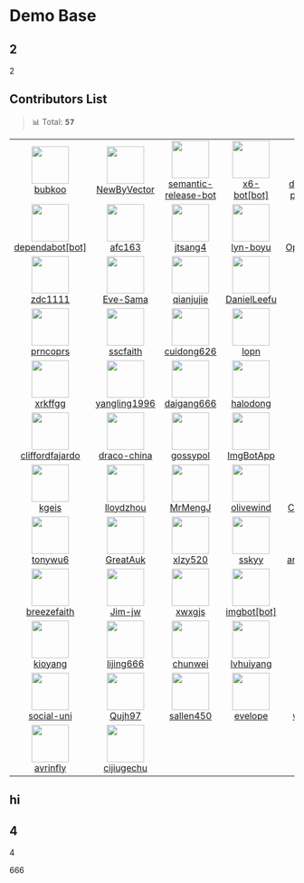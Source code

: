 # Demo Base

## 2
2

## Contributors List

> 📊 Total: <kbd>**57**</kbd>

<table>
  <tr>
    <td width="150" align="center">
      <a href="https://github.com/bubkoo" title="bubkoo">
        <img src="https://avatars.githubusercontent.com/u/6045824?v=4" width="66" />
        <br />
        bubkoo
      </a>
    </td>
    <td width="150" align="center">
      <a href="https://github.com/NewByVector" title="NewByVector">
        <img src="https://avatars.githubusercontent.com/u/20186737?v=4" width="66" />
        <br />
        NewByVector
      </a>
    </td>
    <td width="150" align="center">
      <a href="https://github.com/semantic-release-bot" title="semantic-release-bot">
        <img src="https://avatars.githubusercontent.com/u/32174276?v=4" width="66" />
        <br />
        semantic-release-bot
      </a>
    </td>
    <td width="150" align="center">
      <a href="https://github.com/apps/x6-bot" title="x6-bot[bot]">
        <img src="https://avatars.githubusercontent.com/in/81133?v=4" width="66" />
        <br />
        x6-bot[bot]
      </a>
    </td>
    <td width="150" align="center">
      <a href="https://github.com/apps/dependabot-preview" title="dependabot-preview[bot]">
        <img src="https://avatars.githubusercontent.com/in/2141?v=4" width="66" />
        <br />
        dependabot-preview[bot]
      </a>
    </td>
  </tr><tr>
    <td width="150" align="center">
      <a href="https://github.com/apps/dependabot" title="dependabot[bot]">
        <img src="https://avatars.githubusercontent.com/in/29110?v=4" width="66" />
        <br />
        dependabot[bot]
      </a>
    </td>
    <td width="150" align="center">
      <a href="https://github.com/afc163" title="afc163">
        <img src="https://avatars.githubusercontent.com/u/507615?v=4" width="66" />
        <br />
        afc163
      </a>
    </td>
    <td width="150" align="center">
      <a href="https://github.com/jtsang4" title="jtsang4">
        <img src="https://avatars.githubusercontent.com/u/17686135?v=4" width="66" />
        <br />
        jtsang4
      </a>
    </td>
    <td width="150" align="center">
      <a href="https://github.com/lyn-boyu" title="lyn-boyu">
        <img src="https://avatars.githubusercontent.com/u/47809781?v=4" width="66" />
        <br />
        lyn-boyu
      </a>
    </td>
    <td width="150" align="center">
      <a href="https://github.com/OpportunityLiu" title="OpportunityLiu">
        <img src="https://avatars.githubusercontent.com/u/13471233?v=4" width="66" />
        <br />
        OpportunityLiu
      </a>
    </td>
  </tr><tr>
    <td width="150" align="center">
      <a href="https://github.com/zdc1111" title="zdc1111">
        <img src="https://avatars.githubusercontent.com/u/39116292?v=4" width="66" />
        <br />
        zdc1111
      </a>
    </td>
    <td width="150" align="center">
      <a href="https://github.com/Eve-Sama" title="Eve-Sama">
        <img src="https://avatars.githubusercontent.com/u/30228406?v=4" width="66" />
        <br />
        Eve-Sama
      </a>
    </td>
    <td width="150" align="center">
      <a href="https://github.com/qianjujie" title="qianjujie">
        <img src="https://avatars.githubusercontent.com/u/16394538?v=4" width="66" />
        <br />
        qianjujie
      </a>
    </td>
    <td width="150" align="center">
      <a href="https://github.com/DanielLeefu" title="DanielLeefu">
        <img src="https://avatars.githubusercontent.com/u/52592929?v=4" width="66" />
        <br />
        DanielLeefu
      </a>
    </td>
    <td width="150" align="center">
      <a href="https://github.com/niexq" title="niexq">
        <img src="https://avatars.githubusercontent.com/u/16329407?v=4" width="66" />
        <br />
        niexq
      </a>
    </td>
  </tr><tr>
    <td width="150" align="center">
      <a href="https://github.com/prncoprs" title="prncoprs">
        <img src="https://avatars.githubusercontent.com/u/10610742?v=4" width="66" />
        <br />
        prncoprs
      </a>
    </td>
    <td width="150" align="center">
      <a href="https://github.com/sscfaith" title="sscfaith">
        <img src="https://avatars.githubusercontent.com/u/23066241?v=4" width="66" />
        <br />
        sscfaith
      </a>
    </td>
    <td width="150" align="center">
      <a href="https://github.com/cuidong626" title="cuidong626">
        <img src="https://avatars.githubusercontent.com/u/22650893?v=4" width="66" />
        <br />
        cuidong626
      </a>
    </td>
    <td width="150" align="center">
      <a href="https://github.com/lopn" title="lopn">
        <img src="https://avatars.githubusercontent.com/u/9405275?v=4" width="66" />
        <br />
        lopn
      </a>
    </td>
    <td width="150" align="center">
      <a href="https://github.com/luzhuang" title="luzhuang">
        <img src="https://avatars.githubusercontent.com/u/10904030?v=4" width="66" />
        <br />
        luzhuang
      </a>
    </td>
  </tr><tr>
    <td width="150" align="center">
      <a href="https://github.com/xrkffgg" title="xrkffgg">
        <img src="https://avatars.githubusercontent.com/u/29775873?v=4" width="66" />
        <br />
        xrkffgg
      </a>
    </td>
    <td width="150" align="center">
      <a href="https://github.com/yangling1996" title="yangling1996">
        <img src="https://avatars.githubusercontent.com/u/27794304?v=4" width="66" />
        <br />
        yangling1996
      </a>
    </td>
    <td width="150" align="center">
      <a href="https://github.com/daigang666" title="daigang666">
        <img src="https://avatars.githubusercontent.com/u/42136433?v=4" width="66" />
        <br />
        daigang666
      </a>
    </td>
    <td width="150" align="center">
      <a href="https://github.com/halodong" title="halodong">
        <img src="https://avatars.githubusercontent.com/u/48054715?v=4" width="66" />
        <br />
        halodong
      </a>
    </td>
    <td width="150" align="center">
      <a href="https://github.com/BARMPlus" title="BARMPlus">
        <img src="https://avatars.githubusercontent.com/u/14230248?v=4" width="66" />
        <br />
        BARMPlus
      </a>
    </td>
  </tr><tr>
    <td width="150" align="center">
      <a href="https://github.com/cliffordfajardo" title="cliffordfajardo">
        <img src="https://avatars.githubusercontent.com/u/6743796?v=4" width="66" />
        <br />
        cliffordfajardo
      </a>
    </td>
    <td width="150" align="center">
      <a href="https://github.com/draco-china" title="draco-china">
        <img src="https://avatars.githubusercontent.com/u/22271474?v=4" width="66" />
        <br />
        draco-china
      </a>
    </td>
    <td width="150" align="center">
      <a href="https://github.com/gossypol" title="gossypol">
        <img src="https://avatars.githubusercontent.com/u/31892817?v=4" width="66" />
        <br />
        gossypol
      </a>
    </td>
    <td width="150" align="center">
      <a href="https://github.com/ImgBotApp" title="ImgBotApp">
        <img src="https://avatars.githubusercontent.com/u/31427850?v=4" width="66" />
        <br />
        ImgBotApp
      </a>
    </td>
    <td width="150" align="center">
      <a href="https://github.com/jeggy" title="jeggy">
        <img src="https://avatars.githubusercontent.com/u/51459?v=4" width="66" />
        <br />
        jeggy
      </a>
    </td>
  </tr><tr>
    <td width="150" align="center">
      <a href="https://github.com/kgeis" title="kgeis">
        <img src="https://avatars.githubusercontent.com/u/2237299?v=4" width="66" />
        <br />
        kgeis
      </a>
    </td>
    <td width="150" align="center">
      <a href="https://github.com/lloydzhou" title="lloydzhou">
        <img src="https://avatars.githubusercontent.com/u/1826685?v=4" width="66" />
        <br />
        lloydzhou
      </a>
    </td>
    <td width="150" align="center">
      <a href="https://github.com/MrMengJ" title="MrMengJ">
        <img src="https://avatars.githubusercontent.com/u/26325346?v=4" width="66" />
        <br />
        MrMengJ
      </a>
    </td>
    <td width="150" align="center">
      <a href="https://github.com/olivewind" title="olivewind">
        <img src="https://avatars.githubusercontent.com/u/17901361?v=4" width="66" />
        <br />
        olivewind
      </a>
    </td>
    <td width="150" align="center">
      <a href="https://github.com/ChipNowacek" title="ChipNowacek">
        <img src="https://avatars.githubusercontent.com/u/3668197?v=4" width="66" />
        <br />
        ChipNowacek
      </a>
    </td>
  </tr><tr>
    <td width="150" align="center">
      <a href="https://github.com/tonywu6" title="tonywu6">
        <img src="https://avatars.githubusercontent.com/u/93302820?v=4" width="66" />
        <br />
        tonywu6
      </a>
    </td>
    <td width="150" align="center">
      <a href="https://github.com/GreatAuk" title="GreatAuk">
        <img src="https://avatars.githubusercontent.com/u/20253809?v=4" width="66" />
        <br />
        GreatAuk
      </a>
    </td>
    <td width="150" align="center">
      <a href="https://github.com/xlzy520" title="xlzy520">
        <img src="https://avatars.githubusercontent.com/u/28336270?v=4" width="66" />
        <br />
        xlzy520
      </a>
    </td>
    <td width="150" align="center">
      <a href="https://github.com/sskyy" title="sskyy">
        <img src="https://avatars.githubusercontent.com/u/1487672?v=4" width="66" />
        <br />
        sskyy
      </a>
    </td>
    <td width="150" align="center">
      <a href="https://github.com/arthur657834" title="arthur657834">
        <img src="https://avatars.githubusercontent.com/u/9419700?v=4" width="66" />
        <br />
        arthur657834
      </a>
    </td>
  </tr><tr>
    <td width="150" align="center">
      <a href="https://github.com/breezefaith" title="breezefaith">
        <img src="https://avatars.githubusercontent.com/u/20924601?v=4" width="66" />
        <br />
        breezefaith
      </a>
    </td>
    <td width="150" align="center">
      <a href="https://github.com/Jim-jw" title="Jim-jw">
        <img src="https://avatars.githubusercontent.com/u/27499450?v=4" width="66" />
        <br />
        Jim-jw
      </a>
    </td>
    <td width="150" align="center">
      <a href="https://github.com/xwxgjs" title="xwxgjs">
        <img src="https://avatars.githubusercontent.com/u/77133362?v=4" width="66" />
        <br />
        xwxgjs
      </a>
    </td>
    <td width="150" align="center">
      <a href="https://github.com/apps/imgbot" title="imgbot[bot]">
        <img src="https://avatars.githubusercontent.com/in/4706?v=4" width="66" />
        <br />
        imgbot[bot]
      </a>
    </td>
    <td width="150" align="center">
      <a href="https://github.com/jiqili" title="jiqili">
        <img src="https://avatars.githubusercontent.com/u/43718732?v=4" width="66" />
        <br />
        jiqili
      </a>
    </td>
  </tr><tr>
    <td width="150" align="center">
      <a href="https://github.com/kioyang" title="kioyang">
        <img src="https://avatars.githubusercontent.com/u/25734238?v=4" width="66" />
        <br />
        kioyang
      </a>
    </td>
    <td width="150" align="center">
      <a href="https://github.com/lijing666" title="lijing666">
        <img src="https://avatars.githubusercontent.com/u/26834700?v=4" width="66" />
        <br />
        lijing666
      </a>
    </td>
    <td width="150" align="center">
      <a href="https://github.com/chunwei" title="chunwei">
        <img src="https://avatars.githubusercontent.com/u/1955067?v=4" width="66" />
        <br />
        chunwei
      </a>
    </td>
    <td width="150" align="center">
      <a href="https://github.com/lvhuiyang" title="lvhuiyang">
        <img src="https://avatars.githubusercontent.com/u/12714791?v=4" width="66" />
        <br />
        lvhuiyang
      </a>
    </td>
    <td width="150" align="center">
      <a href="https://github.com/pfdgithub" title="pfdgithub">
        <img src="https://avatars.githubusercontent.com/u/3262762?v=4" width="66" />
        <br />
        pfdgithub
      </a>
    </td>
  </tr><tr>
    <td width="150" align="center">
      <a href="https://github.com/social-uni" title="social-uni">
        <img src="https://avatars.githubusercontent.com/u/14007972?v=4" width="66" />
        <br />
        social-uni
      </a>
    </td>
    <td width="150" align="center">
      <a href="https://github.com/Qujh97" title="Qujh97">
        <img src="https://avatars.githubusercontent.com/u/33251372?v=4" width="66" />
        <br />
        Qujh97
      </a>
    </td>
    <td width="150" align="center">
      <a href="https://github.com/sallen450" title="sallen450">
        <img src="https://avatars.githubusercontent.com/u/4767115?v=4" width="66" />
        <br />
        sallen450
      </a>
    </td>
    <td width="150" align="center">
      <a href="https://github.com/evelope" title="evelope">
        <img src="https://avatars.githubusercontent.com/u/34190465?v=4" width="66" />
        <br />
        evelope
      </a>
    </td>
    <td width="150" align="center">
      <a href="https://github.com/wjqsummer" title="wjqsummer">
        <img src="https://avatars.githubusercontent.com/u/52412389?v=4" width="66" />
        <br />
        wjqsummer
      </a>
    </td>
  </tr><tr>
    <td width="150" align="center">
      <a href="https://github.com/avrinfly" title="avrinfly">
        <img src="https://avatars.githubusercontent.com/u/30068005?v=4" width="66" />
        <br />
        avrinfly
      </a>
    </td>
    <td width="150" align="center">
      <a href="https://github.com/cijiugechu" title="cijiugechu">
        <img src="https://avatars.githubusercontent.com/u/32487868?v=4" width="66" />
        <br />
        cijiugechu
      </a>
    </td>
    <td width="150" align="center">
    </td>
    <td width="150" align="center">
    </td>
    <td width="150" align="center">
    </td>
  </tr>
</table>

## hi


## 4

4

666
